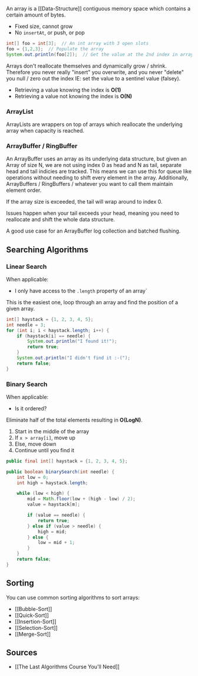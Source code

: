 An array is a [[Data-Structure]] contiguous memory space which contains a certain amount of bytes.

* Fixed size, cannot grow
* No `insertAt`, or push, or pop

```java
int[] foo = int[3];  // An int array with 3 open slots
foo = {1,2,3};  // Populate the array
System.out.println(foo[2]);  // Get the value at the 2nd index in array `foo`
```

Arrays don't reallocate themselves and dynamically grow / shrink. Therefore you never really "insert" you overwrite, and you never "delete" you null / zero out the index IE: set the value to a sentinel value (falsey).

* Retrieving a value knowing the index is **O(1)**
* Retrieving a value not knowing the index is **O(N)**

### ArrayList

ArrayLists are wrappers on top of arrays which reallocate the underlying array when capacity is reached.

### ArrayBuffer / RingBuffer

An ArrayBuffer uses an array as its underlying data structure, but given an Array of size N, we are not using index 0 as head and N as tail, separate head and tail indicies are tracked. This means we can use this for queue like operations without needing to shift every element in the array. Additionally, ArrayBuffers / RingBuffers / whatever you want to call them maintain element order.

If the array size is exceeded, the tail will wrap around to index 0.

Issues happen when your tail exceeds your head, meaning you need to reallocate and shift the whole data structure.

A good use case for an ArrayBuffer log collection and batched flushing.

## Searching Algorithms
### Linear Search

When applicable:

* I only have access to the `.length` property of an array`

This is the easiest one, loop through an array and find the position of a given array.

```java
int[] haystack = {1, 2, 3, 4, 5};
int needle = 3;
for (int i; i < haystack.length; i++) {
    if (haystack[i] == needle) {
        System.out.println("I found it!");
        return true;
    }
    System.out.println("I didn't find it :-(");
    return false;
}
```

### Binary Search

When applicable:

* Is it ordered?

Eliminate half of the total elements resulting in **O(LogN)**.

1. Start in the middle of the array
1. If `x > array[i]`, move up
1. Else, move down
1. Continue until you find it

```java
public final int[] haystack = {1, 2, 3, 4, 5};

public boolean binarySearch(int needle) {
    int low = 0;
    int high = haystack.length;

    while (low < high) {
        mid = Math.floor(low + (high - low) / 2);
        value = haystack[m];

        if (value == needle) {
            return true;
        } else if (value > needle) {
            high = mid;
        } else {
            low = mid + 1;
        }
    }
    return false;
}
```

## Sorting

You can use common sorting algorithms to sort arrays:

* [[Bubble-Sort]]
* [[Quick-Sort]]
* [[Insertion-Sort]]
* [[Selection-Sort]]
* [[Merge-Sort]]

## Sources

* [[The Last Algorithms Course You'll Need]]